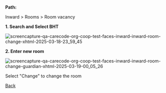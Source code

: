 **Path:**

Inward > Rooms > Room vacancy

**1. Search and Select BHT**

![screencapture-qa-carecode-org-coop-test-faces-inward-inward-room-change-xhtml-2025-03-18-23_59_45](https://github.com/user-attachments/assets/dd4abca3-3498-416c-a093-9c132e8bc085)


**2. Enter new room**

![screencapture-qa-carecode-org-coop-test-faces-inward-inward-room-change-guardian-xhtml-2025-03-19-00_05_26](https://github.com/user-attachments/assets/654404ac-ee93-491d-946c-411afbd120d3)

Select "Change" to change the room


[Back](https://github.com/hmislk/hmis/wiki/Inward)